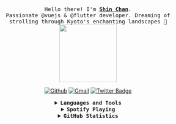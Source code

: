 <p align="center">
  <samp>
    Hello there! I'm <b><a rel="nofollow noopener noreferrer" target="_blank" href="https://github.com/xxlms">Shin Chan</a></b>.
    <br>Passionate @vuejs & @flutter developer. Dreaming of strolling through Kyoto's enchanting landscapes 🏯<br>
  </samp>
  
  <img src="https://github.com/xxlms/xxlms/blob/main/33HU.gif" width="150"/>
</p>
<div align="center">
  
   [![Github](https://img.shields.io/badge/-Github-000?style=flat&logo=Github&logoColor=white)](https://github.com/xxlms)
   [![Gmail](https://img.shields.io/badge/-Gmail-c14438?style=flat&logo=Gmail&logoColor=white)](mailto:cx978563372@gmail.com)
   [![Twitter Badge](https://img.shields.io/badge/-Twitter-1ca0f1?style=flat&labelColor=1ca0f1&logo=twitter&logoColor=white&link=https://twitter.com/_shinlms)](https://twitter.com/_shinlms)
  
</div>

<details align="center">
<summary> <b> <samp> Languages and Tools </samp></b></summary>
<samp>
<br />
  
![JavaScript](https://img.shields.io/badge/-JavaScript-%23F7DF1C?style=flat-square&logo=javascript&logoColor=000000&labelColor=%23F7DF1C&color=%23FFCE5A)
![React](https://img.shields.io/badge/-React-61DAFB?style=flat-square&logo=react&logoColor=ffffff)
![HTML5](https://img.shields.io/badge/-HTML5-%23E44D27?style=flat-square&logo=html5&logoColor=ffffff)
![CSS3](https://img.shields.io/badge/-CSS3-%231572B6?style=flat-square&logo=css3)
![Sass](https://img.shields.io/badge/-Sass-%23CC6699?style=flat-square&logo=sass&logoColor=ffffff)
![Markdown](https://img.shields.io/badge/-Markdown-000000?style=flat-square&logo=markdown)
![Nodejs](https://img.shields.io/badge/-Nodejs-339933?style=flat-square&logo=Node.js&logoColor=ffffff)
![Npm](https://img.shields.io/badge/-npm-CB3837?style=flat-square&logo=npm)
![Microsoft Sql Server](https://img.shields.io/badge/-Sql%20Server-CC2927?style=flat-square&logo=microsoft-sql-server&logoColor=ffffff)
![Git](https://img.shields.io/badge/-Git-%23F05032?style=flat-square&logo=git&logoColor=%23ffffff)
![GitLab](https://img.shields.io/badge/-GitLab-FCA121?style=flat-square&logo=gitlab)
![GitHub](https://img.shields.io/badge/-GitHub-181717?style=flat-square&logo=github)
![VS Code](http://img.shields.io/badge/-VS%20Code-007ACC?style=flat-square&logo=visual-studio-code&logoColor=ffffff)
![Eclipse-IDE](http://img.shields.io/badge/-Eclipse-2C2255?style=flat-square&logo=eclipse&logoColor=ffffff)
![Powershell](http://img.shields.io/badge/-Powershell-5391FE?style=flat-square&logo=powershell&logoColor=ffffff)
![Windows](http://img.shields.io/badge/-Windows-0078D6?style=flat-square&logo=windows&logoColor=ffffff)

</samp>
</details>


<details align="center">
<summary> <b> <samp> Spotify Playing </samp></b></summary>
<samp>
  
  [![spotify-github-profile](https://spotify-github-profile.vercel.app/api/view?uid=31wdbbhkz7wgo7hf64jy3ragkfh4&cover_image=true&theme=compact&show_offline=false&background_color=ffffff&interchange=false)](https://spotify-github-profile.vercel.app/api/view?uid=31wdbbhkz7wgo7hf64jy3ragkfh4&redirect=true)

</samp>
</details>

<details align="center">
<summary> <b> <samp> GitHub Statistics </samp></b></summary>
<samp>
<br/>
  
  ![xxlms's GitHub stats](https://github-readme-stats.vercel.app/api?username=xxlms&bg_color=30,e96443,904e95&title_color=fff&text_color=fff)
  
  <br/>
  <a href="https://wakatime.com"><img src="https://wakatime.com/share/@ea496b99-9362-440a-acdc-722b86dc08c2/0ecc0224-d2e0-40fd-a391-eee80cca1170.png" /></a>
  
</samp>
</details>






